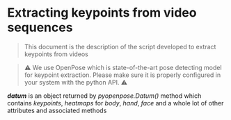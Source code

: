 # Extracting keypoints from video sequences

>This document is the description of the script developed to extract keypoints from videos

>:warning: We use OpenPose which is state-of-the-art pose detecting model for keypoint extraction. Please make sure it is properly configured in your system with the python API. :warning:

<b><i>datum</i></b> is an object returned by <i>pyopenpose.Datum()</i> method which contains <i>keypoints</i>, <i>heatmaps</i> for *body*, *hand*, *face* and a whole lot of other attributes and associated methods
